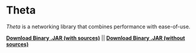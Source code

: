 Theta
=====

_Theta_ is a networking library that combines performance with ease-of-use.

[**Download Binary .JAR (with sources)**](http://theta.jire.org/theta.jar)  ||  [**Download Binary .JAR (without sources)**](http://theta.jire.org/theta-nosources.jar)
